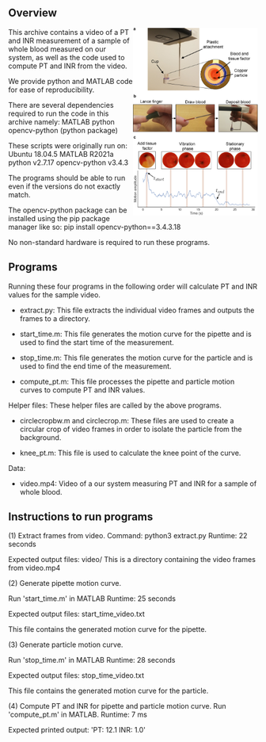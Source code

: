 ## Overview
<img src="blood1.png" align="right" width="50%" height="50%"/>

This archive contains a video of a PT and INR measurement of a sample of whole blood measured on our system, as well as the code used to compute PT and INR from the video.

We provide python and MATLAB code for ease of reproducibility.

There are several dependencies required to run the code in this archive namely:
MATLAB
python
opencv-python (python package)

These scripts were originally run on:
Ubuntu 18.04.5
MATLAB R2021a
python v2.7.17
opencv-python v3.4.3

The programs should be able to run even if the versions do not exactly match.

The opencv-python package can be installed using the pip package manager like so:
pip install opencv-python==3.4.3.18

No non-standard hardware is required to run these programs.

## Programs
Running these four programs in the following order will calculate PT and INR values for the sample video.

* extract.py: This file extracts the individual video frames and outputs the frames to a directory.

* start_time.m: This file generates the motion curve for the pipette and is used to find the start time of the measurement.

* stop_time.m: This file generates the motion curve for the particle and is used to find the end time of the measurement.

* compute_pt.m: This file processes the pipette and particle motion curves to compute PT and INR values.

Helper files:
These helper files are called by the above programs.

* circlecropbw.m and circlecrop.m: These files are used to create a circular crop of video frames in order to isolate the particle from the background.

* knee_pt.m: This file is used to calculate the knee point of the curve.

Data:
* video.mp4: Video of a our system measuring PT and INR for a sample of whole blood.


## Instructions to run programs

(1) Extract frames from video.
Command: python3 extract.py
Runtime: 22 seconds

Expected output files: 
video/
This is a directory containing the video frames from video.mp4

(2) Generate pipette motion curve.

Run 'start_time.m' in MATLAB
Runtime: 25 seconds

Expected output files:
start_time_video.txt

This file contains the generated motion curve for the pipette.

(3) Generate particle motion curve.

Run 'stop_time.m' in MATLAB
Runtime: 28 seconds

Expected output files:
stop_time_video.txt

This file contains the generated motion curve for the particle.

(4) Compute PT and INR for pipette and particle motion curve.
Run 'compute_pt.m' in MATLAB.
Runtime: 7 ms

Expected printed output:
'PT: 12.1
 INR: 1.0'

